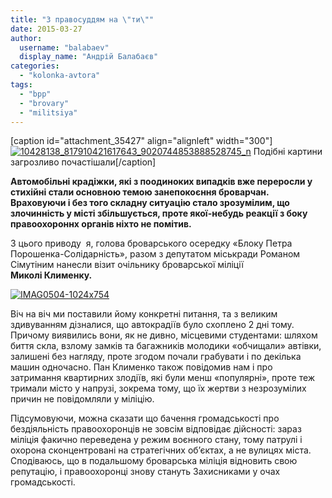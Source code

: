 ```yaml
---
title: "З правосуддям на \"ти\""
date: 2015-03-27
author: 
  username: "balabaev"
  display_name: "Андрій Балабаєв"
categories: 
  - "kolonka-avtora"
tags: 
  - "bpp"
  - "brovary"
  - "militsiya"
---
```


\[caption id="attachment\_35427" align="alignleft" width="300"\][![10428138_817910421617643_9020744853888528745_n](https://mpz.brovary.org/wp-content/uploads/2015/03/10428138_817910421617643_9020744853888528745_n.jpg)](https://mpz.brovary.org/wp-content/uploads/2015/03/10428138_817910421617643_9020744853888528745_n.jpg) Подібні картини загрозливо почастішали\[/caption\]

**Автомобільні крадіжки, які з поодиноких випадків вже переросли у стихійні стали основною темою занепокоєння броварчан. Враховуючи і без того складну ситуацію стало зрозумілим, що злочинність у місті збільшується, проте якої-небудь реакції з боку правоохороннх органів ніхто не помітив.**

З цього приводу  я, голова броварського осередку «Блоку Петра Порошенка-Солідарність», разом з депутатом міськради Романом Сімутіним нанесли візит очільнику броварської міліції **Миколі Клименку.**

[![IMAG0504-1024x754](https://mpz.brovary.org/wp-content/uploads/2015/03/IMAG0504.jpg)](https://mpz.brovary.org/wp-content/uploads/2015/03/IMAG0504-1024x7541.jpg)

Віч на віч ми поставили йому конкретні питання, та з великим здивуванням дізналися, що автокрадіїв було схоплено 2 дні тому. Причому виявились вони, як не дивно, місцевими студентами: шляхом биття скла, взлому замків та багажників молодики «обчищали» автівки, залишені без нагляду, проте згодом почали грабувати і по декілька машин одночасно. Пан Клименко також повідомив нам і про затримання квартирних злодіїв, які були менш «популярні», проте теж тримали місто у напрузі, зокрема тому, що їх жертви з незрозумілих причин не повідомляли у міліцію.

Підсумовуючи, можна сказати що бачення громадськості про бездіяльність правоохоронців не зовсім відповідає дійсності: зараз міліція факично переведена у режим воєнного стану, тому патрулі і охорона сконцентровані на стратегічних об’єктах, а не вулицях міста. Сподіваюсь, що в подальшому броварська міліція відновить свою репутацію, і правоохоронці знову стануть Захисниками у очах громадськості.
